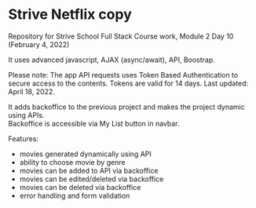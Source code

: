 # Strive Netflix copy
Repository for Strive School Full Stack Course work, Module 2 Day 10 (February 4, 2022)

It uses advanced javascript, AJAX (async/await), API, Boostrap.

Please note: The app API requests uses Token Based Authentication to secure access to the contents. Tokens are valid for 14 days. Last updated: April 18, 2022.

It adds backoffice to the previous project and makes the project dynamic using APIs.\
Backoffice is accessible via My List button in navbar.


Features:
- movies generated dynamically using API
- ability to choose movie by genre
- movies can be added to API via backoffice
- movies can be edited/deleted via backoffice
- movies can be deleted via backoffice
- error handling and form validation


